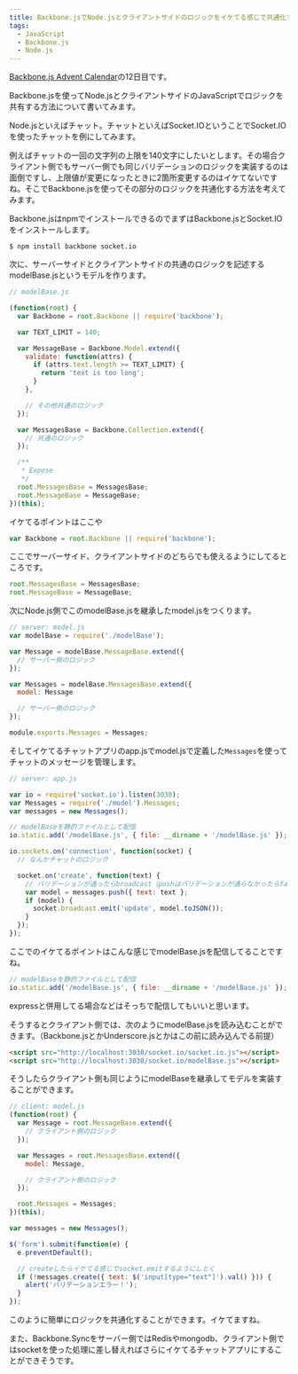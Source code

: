 ```yaml
---
title: Backbone.jsでNode.jsとクライアントサイドのロジックをイケてる感じで共通化する
tags: 
  - JavaScript
  - Backbone.js
  - Node.js
---
```


[Backbone.js Advent Calendar](http://www.adventar.org/calendars/15)の12日目です。

Backbone.jsを使ってNode.jsとクライアントサイドのJavaScriptでロジックを共有する方法について書いてみます。

Node.jsといえばチャット。チャットといえばSocket.IOということでSocket.IOを使ったチャットを例にしてみます。

例えばチャットの一回の文字列の上限を140文字にしたいとします。その場合クライアント側でもサーバー側でも同じバリデーションのロジックを実装するのは面倒ですし、上限値が変更になったときに2箇所変更するのはイケてないですね。そこでBackbone.jsを使ってその部分のロジックを共通化する方法を考えてみます。

Backbone.jsはnpmでインストールできるのでまずはBackbone.jsとSocket.IOをインストールします。

    $ npm install backbone socket.io

次に、サーバーサイドとクライアントサイドの共通のロジックを記述するmodelBase.jsというモデルを作ります。

```javascript
// modelBase.js

(function(root) {
  var Backbone = root.Backbone || require('backbone');

  var TEXT_LIMIT = 140;

  var MessageBase = Backbone.Model.extend({
    validate: function(attrs) {
      if (attrs.text.length >= TEXT_LIMIT) {
        return 'text is too long';
      }
    },

    // その他共通のロジック
  });

  var MessagesBase = Backbone.Collection.extend({
    // 共通のロジック
  });

  /**
   * Expose
   */
  root.MessagesBase = MessagesBase;
  root.MessageBase = MessageBase;
})(this);
```

イケてるポイントはここや

```javascript
var Backbone = root.Backbone || require('backbone');
```

ここでサーバーサイド、クライアントサイドのどちらでも使えるようにしてるところです。

```javascript
root.MessagesBase = MessagesBase;
root.MessageBase = MessageBase;
```


次にNode.js側でこのmodelBase.jsを継承したmodel.jsをつくります。

```javascript
// server: model.js
var modelBase = require('./modelBase');

var Message = modelBase.MessageBase.extend({
  // サーバー側のロジック
});

var Messages = modelBase.MessagesBase.extend({
  model: Message

  // サーバー側のロジック
});

module.exports.Messages = Messages;
```

そしてイケてるチャットアプリのapp.jsでmodel.jsで定義した`Messages`を使ってチャットのメッセージを管理します。

```javascript
// server: app.js

var io = require('socket.io').listen(3030);
var Messages = require('./model').Messages;
var messages = new Messages();

// modelBaseを静的ファイルとして配信
io.static.add('/modelBase.js', { file: __dirname + '/modelBase.js' });

io.sockets.on('connection', function(socket) {
  // なんかチャットのロジック

  socket.on('create', function(text) {
    // バリデーションが通ったらbroadcast（pushはバリデーションが通らなかったらfalseを返す）
    var model = messages.push({ text: text };
    if (model) {
      socket.broadcast.emit('update', model.toJSON());
    }
  });
});
```

ここでのイケてるポイントはこんな感じでmodelBase.jsを配信してることですね。

```javascript
// modelBaseを静的ファイルとして配信
io.static.add('/modelBase.js', { file: __dirname + '/modelBase.js' });
```

expressと併用してる場合などはそっちで配信してもいいと思います。

そうするとクライアント側では、次のようにmodelBase.jsを読み込むことができます。（Backbone.jsとかUnderscore.jsとかはこの前に読み込んでる前提）

```html
<script src="http://localhost:3030/socket.io/socket.io.js"></script>
<script src="http://localhost:3030/socket.io/modelBase.js"></script>
```

そうしたらクライアント側も同じようにmodelBaseを継承してモデルを実装することができます。

```javascript
// client: model.js
(function(root) {
  var Message = root.MessageBase.extend({
    // クライアント側のロジック
  });

  var Messages = root.MessagesBase.extend({
    model: Message,

    // クライアント側のロジック
  });

  root.Messages = Messages;
})(this);
```

```javascript
var messages = new Messages();

$('form').submit(function(e) {
  e.preventDefault();

  // createしたらイケてる感じでsocket.emitするようにしとく
  if (!messages.create({ text: $('input[type="text"]').val() })) {
    alert('バリデーションエラー！');
  }
});
```

このように簡単にロジックを共通化することができます。イケてますね。

また、Backbone.Syncをサーバー側ではRedisやmongodb、クライアント側ではsocketを使った処理に差し替えればさらにイケてるチャットアプリにすることができそうです。
